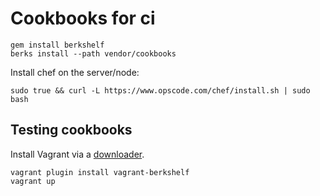 # Cookbooks for ci

```
gem install berkshelf
berks install --path vendor/cookbooks
```

Install chef on the server/node:

```
sudo true && curl -L https://www.opscode.com/chef/install.sh | sudo bash
```

## Testing cookbooks

Install Vagrant via a [downloader](http://downloads.vagrantup.com/).

```
vagrant plugin install vagrant-berkshelf
vagrant up
```

